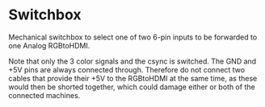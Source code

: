 # Switchbox

Mechanical switchbox to select one of two 6-pin inputs to be forwarded to one Analog RGBtoHDMI.

Note that only the 3 color signals and the csync is switched. The GND and +5V pins are always 
connected through. Therefore do not connect two cables that provide their +5V to the RGBtoHDMI 
at the same time, as these would then be shorted together, which could damage either or 
both of the connected machines.
 
